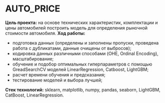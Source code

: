 # AUTO_PRICE

**Цель проекта:** на основе технических характеристик, комплектации и цены автомобилей построить модель для определения рыночной стоимости автомобиля. 
**Ход работы:**

- подготовка данных (определены и заполнены пропуски, проведена работа с дубликатами, данные очищены от выбросов);
- кодировка данных различными способами (OHE, Ordinal Encoding), масштабирование;
- обучение и подобор оптимальных гиперпараметров с помощью GreadSearchCV моделей LinearRegression, Catboost, LightGBM;
- расчет времени обучения и предсказания;
- тестирование моделей и выбора лучшей;

**Стек технологий:** sklearn, matplotlib, numpy, pandas, seaborn, LightGBM, CatBoost, LinearRegression.
